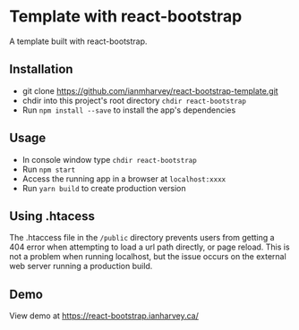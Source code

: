 # Template with react-bootstrap

A template built with react-bootstrap.

## Installation

+ git clone https://github.com/ianmharvey/react-bootstrap-template.git
+ chdir into this project's root directory `chdir react-bootstrap`
+ Run `npm install --save` to install the app's dependencies

## Usage

+ In console window type `chdir react-bootstrap` 
+ Run `npm start`
+ Access the running app in a browser at `localhost:xxxx`
+ Run `yarn build` to create production version

## Using .htacess

The .htaccess file in the `/public` directory prevents users from getting a 404 error when attempting to load a url path directly, or page reload. This is not a problem when running localhost, but the issue occurs on the external web server running a production build.

## Demo

View demo at https://react-bootstrap.ianharvey.ca/
